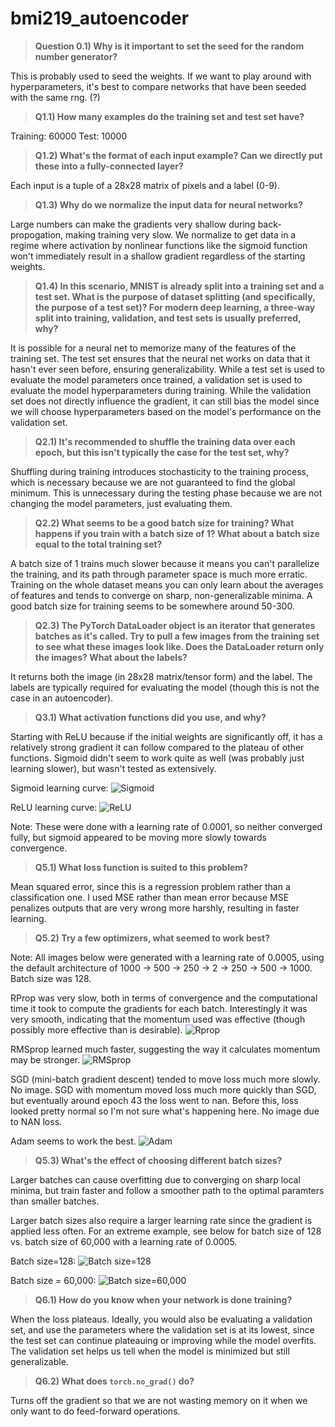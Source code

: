 # bmi219_autoencoder



> **Question 0.1) Why is it important to set the seed for the random number
generator?**

This is probably used to seed the weights. If we want to play around
with hyperparameters, it's best to compare networks that have been
seeded with the same rng. (?)

> **Q1.1) How many examples do the training set and test set have?**

Training: 60000
Test: 10000

> **Q1.2) What's the format of each input example? Can we directly put these into a fully-connected layer?**

Each input is a tuple of a 28x28 matrix of pixels and a label (0-9).


> **Q1.3) Why do we normalize the input data for neural networks?**

Large numbers can make the gradients very shallow during
back-propogation, making training very slow. We normalize to get data in a regime 
where activation by nonlinear functions like the sigmoid function won't immediately 
result in a shallow gradient regardless of the starting weights.


> **Q1.4) In this scenario, MNIST is already split into a training set 
and a test set. What is the purpose of dataset splitting (and specifically, 
the purpose of a test set)? For modern deep learning, a three-way split 
into training, validation, and test sets is usually preferred, why?**

It is possible for a neural net to memorize many of the features of the
training set. The test set ensures that the neural net works on data
that it hasn't ever seen before, ensuring generalizability.
While a test set is used to evaluate the model parameters once trained, a validation
set is used to evaluate the model hyperparameters during training. While the validation set 
does not directly influence the gradient, it can still bias the model since we 
will choose hyperparameters based on the model's performance on the validation set.


> **Q2.1) It's recommended to shuffle the training data over each epoch, 
but this isn't typically the case for the test set, why?**

Shuffling during training introduces stochasticity to the training
process, which is necessary because we are not guaranteed to find the
global minimum. This is unnecessary during the testing phase because we
are not changing the model parameters, just evaluating them.


> **Q2.2) What seems to be a good batch size for training? What happens if you train 
with a batch size of 1? What about a batch size equal to the total training set?**

A batch size of 1 trains much slower because it means you can't
parallelize the training, and its path through parameter space is 
much more erratic. Training on the whole dataset means you can
only learn about the averages of features and tends to converge on
sharp, non-generalizable minima. A good batch size for
training seems to be somewhere around 50-300.

> **Q2.3) The PyTorch DataLoader object is an iterator that generates batches as it's called. 
Try to pull a few images from the training set to see what these images look like. 
Does the DataLoader return only the images? What about the labels?**

It returns both the image (in 28x28 matrix/tensor form) and the label.
The labels are typically required for evaluating the model (though this
is not the case in an autoencoder).


> **Q3.1) What activation functions did you use, and why?**

Starting with ReLU because if the initial weights are significantly off, it has a
relatively strong gradient it can follow compared to the plateau of
other functions. Sigmoid didn't seem to work
quite as well (was probably just learning slower), but wasn't tested as extensively.

Sigmoid learning curve:
![Sigmoid](default_layers/lr_0.0001_sigmoid.png)

ReLU learning curve:
![ReLU](default_layers/lr_0.0001.png)

Note: These were done with a learning rate of 0.0001, so neither converged fully, but sigmoid 
appeared to be moving more slowly towards convergence.


> **Q5.1) What loss function is suited to this problem?**

Mean squared error, since this is a regression problem rather than a
classification one. I used MSE rather than mean error because MSE
penalizes outputs that are very wrong more harshly, resulting in faster
learning.

> **Q5.2) Try a few optimizers, what seemed to work best?**

Note: All images below were generated with a learning rate of 0.0005, using the 
default architecture of 1000 -> 500 -> 250 -> 2 -> 250 -> 500 -> 1000.
Batch size was 128.

RProp was very slow, both in terms of convergence and the computational time 
it took to compute the gradients for each batch. Interestingly it was very smooth,
indicating that the momentum used was effective (though possibly more effective than is desirable).
![Rprop](default_layers/lr_0.0005_rprop.png)

RMSprop learned much faster, suggesting the way it calculates momentum may be 
stronger.
![RMSprop](default_layers/lr_0.0005_rmsprop.png)

SGD (mini-batch gradient descent) tended to move loss much more slowly. No image.
SGD with momentum moved loss much more quickly than SGD, but eventually around
epoch 43 the loss went to nan. Before this, loss looked pretty normal so
I'm not sure what's happening here. No image due to NAN loss.

Adam seems to work the best.
![Adam](default_layers/lr_0.0005.png)

> **Q5.3) What's the effect of choosing different batch sizes?**

Larger batches can cause overfitting due to converging on sharp local
minima, but train faster and follow a smoother path to the optimal
paramters than smaller batches.

Larger batch sizes also require a larger learning rate since the gradient 
is applied less often. For an extreme example, see below for batch size of 
128 vs. batch size of 60,000 with a learning rate of 0.0005.

Batch size=128:
![Batch size=128](default_layers/lr_0.0005.png)

Batch size = 60,000:
![Batch size=60,000](default_layers/lr_0.0005_fullbatch.png)

> **Q6.1)  How do you know when your network is done training?**

When the loss plateaus. Ideally, you would also be evaluating a
validation set, and use the parameters where the validation set is at
its lowest, since the test set can continue plateauing or improving while the model
overfits. The validation set helps us tell when the model is minimized
but still generalizable.


> **Q6.2) What does `torch.no_grad()` do?**

Turns off the gradient so that we are not wasting memory on it when we
only want to do feed-forward operations.
